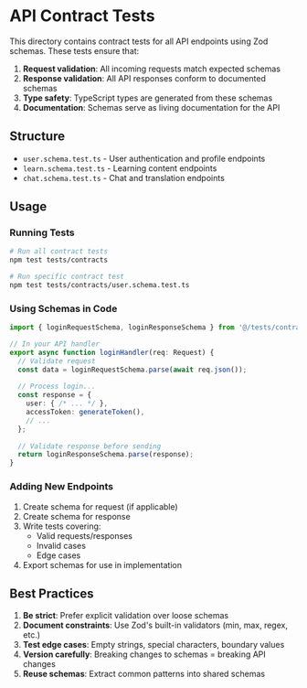 # API Contract Tests

This directory contains contract tests for all API endpoints using Zod schemas. These tests ensure that:

1. **Request validation**: All incoming requests match expected schemas
2. **Response validation**: All API responses conform to documented schemas
3. **Type safety**: TypeScript types are generated from these schemas
4. **Documentation**: Schemas serve as living documentation for the API

## Structure

- `user.schema.test.ts` - User authentication and profile endpoints
- `learn.schema.test.ts` - Learning content endpoints
- `chat.schema.test.ts` - Chat and translation endpoints

## Usage

### Running Tests

```bash
# Run all contract tests
npm test tests/contracts

# Run specific contract test
npm test tests/contracts/user.schema.test.ts
```

### Using Schemas in Code

```typescript
import { loginRequestSchema, loginResponseSchema } from '@/tests/contracts/user.schema.test';

// In your API handler
export async function loginHandler(req: Request) {
  // Validate request
  const data = loginRequestSchema.parse(await req.json());
  
  // Process login...
  const response = {
    user: { /* ... */ },
    accessToken: generateToken(),
    // ...
  };
  
  // Validate response before sending
  return loginResponseSchema.parse(response);
}
```

### Adding New Endpoints

1. Create schema for request (if applicable)
2. Create schema for response
3. Write tests covering:
   - Valid requests/responses
   - Invalid cases
   - Edge cases
4. Export schemas for use in implementation

## Best Practices

1. **Be strict**: Prefer explicit validation over loose schemas
2. **Document constraints**: Use Zod's built-in validators (min, max, regex, etc.)
3. **Test edge cases**: Empty strings, special characters, boundary values
4. **Version carefully**: Breaking changes to schemas = breaking API changes
5. **Reuse schemas**: Extract common patterns into shared schemas
